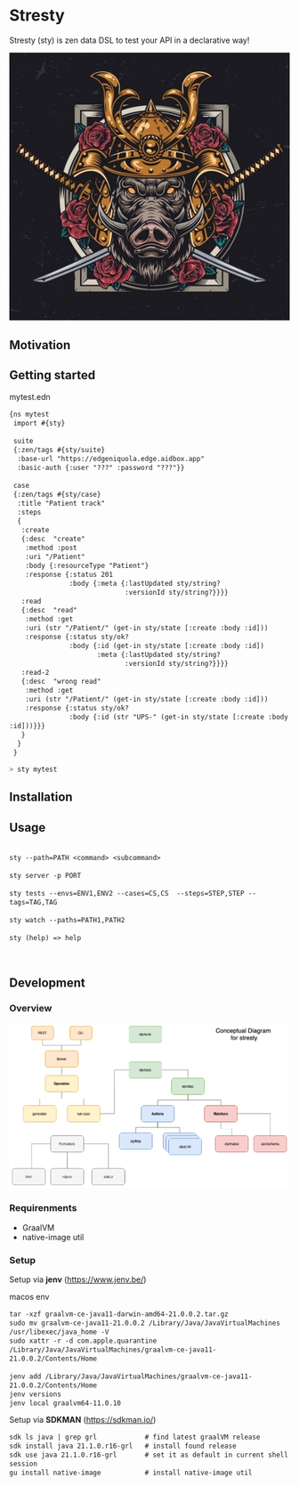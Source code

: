 # Stresty

Stresty (sty) is zen data DSL to test your API in a declarative way!

![hog](hog.jpeg)

## Motivation


## Getting started

mytest.edn
```edn
{ns mytest
 import #{sty}

 suite
 {:zen/tags #{sty/suite}
  :base-url "https://edgeniquola.edge.aidbox.app"
  :basic-auth {:user "???" :password "???"}}

 case
 {:zen/tags #{sty/case}
  :title "Patient track"
  :steps
  {
   :create
   {:desc  "create"
    :method :post
    :uri "/Patient"
    :body {:resourceType "Patient"}
    :response {:status 201
               :body {:meta {:lastUpdated sty/string?
                             :versionId sty/string?}}}}
   :read
   {:desc  "read"
    :method :get
    :uri (str "/Patient/" (get-in sty/state [:create :body :id]))
    :response {:status sty/ok?
               :body {:id (get-in sty/state [:create :body :id])
                      :meta {:lastUpdated sty/string?
                             :versionId sty/string?}}}}
   :read-2
   {:desc  "wrong read"
    :method :get
    :uri (str "/Patient/" (get-in sty/state [:create :body :id]))
    :response {:status sty/ok?
               :body {:id (str "UPS-" (get-in sty/state [:create :body :id]))}}}
   }
  }
 }

```

```sh
> sty mytest
```


## Installation

## Usage

```

sty --path=PATH <command> <subcommand>

sty server -p PORT

sty tests --envs=ENV1,ENV2 --cases=CS,CS  --steps=STEP,STEP --tags=TAG,TAG

sty watch --paths=PATH1,PATH2

sty (help) => help



```


## Development

### Overview

![stresty-structure.png](stresty-structure.png)

### Requirenments 

- GraalVM
- native-image util

### Setup

Setup via **jenv** (https://www.jenv.be/)

macos env

```
tar -xzf graalvm-ce-java11-darwin-amd64-21.0.0.2.tar.gz
sudo mv graalvm-ce-java11-21.0.0.2 /Library/Java/JavaVirtualMachines
/usr/libexec/java_home -V
sudo xattr -r -d com.apple.quarantine /Library/Java/JavaVirtualMachines/graalvm-ce-java11-21.0.0.2/Contents/Home
 
jenv add /Library/Java/JavaVirtualMachines/graalvm-ce-java11-21.0.0.2/Contents/Home
jenv versions
jenv local graalvm64-11.0.10
```

Setup via **SDKMAN** (https://sdkman.io/)


```
sdk ls java | grep grl            # find latest graalVM release
sdk install java 21.1.0.r16-grl   # install found release
sdk use java 21.1.0.r16-grl       # set it as default in current shell session
gu install native-image           # install native-image util
```
